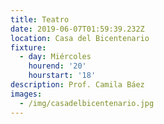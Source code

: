 ```yaml
---
title: Teatro
date: 2019-06-07T01:59:39.232Z
location: Casa del Bicentenario
fixture:
  - day: Miércoles
    hourend: '20'
    hourstart: '18'
description: Prof. Camila Báez
images:
  - /img/casadelbicentenario.jpg
---
```



